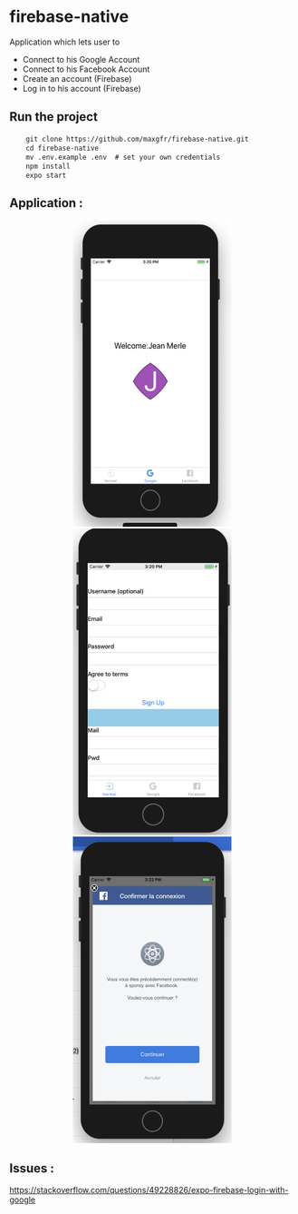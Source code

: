 # firebase-native

Application which lets user to
 - Connect to his Google Account
 - Connect to his Facebook Account
 - Create an account (Firebase)
 - Log in to his account (Firebase)

## Run the project

```
    git clone https://github.com/maxgfr/firebase-native.git
    cd firebase-native
    mv .env.example .env  # set your own credentials
    npm install
    expo start
```

## Application :

<div align="center">
  <img src="https://github.com/maxgfr/firebase-native/blob/master/.github/google.png" height="540" width="280"/>
  <img src="https://github.com/maxgfr/firebase-native/blob/master/.github/firebase.png" height="540" width="280"/>
  <img src="https://github.com/maxgfr/firebase-native/blob/master/.github/facebook.png" height="540" width="280"/>
</div>

## Issues :

https://stackoverflow.com/questions/49228826/expo-firebase-login-with-google
